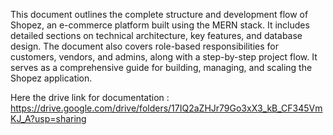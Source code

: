  This document outlines the complete structure and development flow of Shopez, an e-commerce platform built using the MERN stack. It includes detailed sections on technical architecture, key features, and database design. The document also covers role-based responsibilities for customers, vendors, and admins, along with a step-by-step project flow. It serves as a comprehensive guide for building, managing, and scaling the Shopez application.


 Here the drive link for documentation : https://drive.google.com/drive/folders/17IQ2aZHJr79Go3xX3_kB_CF345VmKJ_A?usp=sharing

